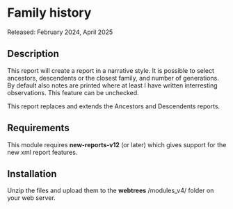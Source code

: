 #  Family history

Released: February 2024, April 2025

## Description

This report will create a report in a narrative style. It is possible to select ancestors, descendents or the closest family, and number of generations. By default also notes are printed where at least I have written  interresting observations. This feature can be unchecked. 

This report replaces and extends the Ancestors and Descendents reports.

## Requirements

This module requires **new-reports-v12** (or later) which gives support for the new xml report features.

## Installation

Unzip the files and upload them to the **webtrees** /modules_v4/ folder on your web server. 

